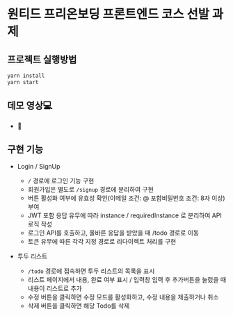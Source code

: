 # 원티드 프리온보딩 프론트엔드 코스 선발 과제

## 프로젝트 실행방법

```c
yarn install
yarn start
```

## 데모 영상💻

- 🔗

## 구현 기능

- Login / SignUp
  - ```/``` 경로에 로그인 기능 구현
  - 회원가입은 별도로 ```/signup``` 경로에 분리하여 구현
  - 버튼 활성화 여부에 유효성 확인(이메일 조건: @ 포함비밀번호 조건: 8자 이상) 부여
  - JWT 포함 응답 유무에 따라 instance / requiredInstance 로 분리하여 API 로직 작성
  - 로그인 API를 호출하고, 올바른 응답을 받았을 때 /todo 경로로 이동
  - 토큰 유무에 따른 각각 지정 경로로 리다이렉트 처리를 구현

- 투두 리스트
  - ```/todo``` 경로에 접속하면 투두 리스트의 목록을 표시
  - 리스트 페이지에서 내용, 완료 여부 표시 / 입력창 입력 후 추가버튼을 눌렀을 때 내용이 리스트로 추가
  - 수정 버튼을 클릭하면 수정 모드를 활성화하고, 수정 내용을 제출하거나 취소
  - 삭제 버튼을 클릭하면 해당 Todo를 삭제